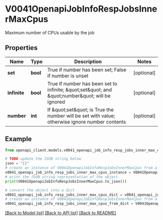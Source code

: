 # V0041OpenapiJobInfoRespJobsInnerMaxCpus

Maximum number of CPUs usable by the job

## Properties

Name | Type | Description | Notes
------------ | ------------- | ------------- | -------------
**set** | **bool** | True if number has been set; False if number is unset | [optional] 
**infinite** | **bool** | True if number has been set to infinite; \&quot;set\&quot; and \&quot;number\&quot; will be ignored | [optional] 
**number** | **int** | If \&quot;set\&quot; is True the number will be set with value; otherwise ignore number contents | [optional] 

## Example

```python
from openapi_client.models.v0041_openapi_job_info_resp_jobs_inner_max_cpus import V0041OpenapiJobInfoRespJobsInnerMaxCpus

# TODO update the JSON string below
json = "{}"
# create an instance of V0041OpenapiJobInfoRespJobsInnerMaxCpus from a JSON string
v0041_openapi_job_info_resp_jobs_inner_max_cpus_instance = V0041OpenapiJobInfoRespJobsInnerMaxCpus.from_json(json)
# print the JSON string representation of the object
print(V0041OpenapiJobInfoRespJobsInnerMaxCpus.to_json())

# convert the object into a dict
v0041_openapi_job_info_resp_jobs_inner_max_cpus_dict = v0041_openapi_job_info_resp_jobs_inner_max_cpus_instance.to_dict()
# create an instance of V0041OpenapiJobInfoRespJobsInnerMaxCpus from a dict
v0041_openapi_job_info_resp_jobs_inner_max_cpus_from_dict = V0041OpenapiJobInfoRespJobsInnerMaxCpus.from_dict(v0041_openapi_job_info_resp_jobs_inner_max_cpus_dict)
```
[[Back to Model list]](../README.md#documentation-for-models) [[Back to API list]](../README.md#documentation-for-api-endpoints) [[Back to README]](../README.md)


